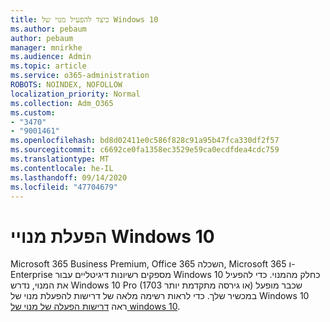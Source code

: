 ```yaml
---
title: כיצד להפעיל מנוי של Windows 10
ms.author: pebaum
author: pebaum
manager: mnirkhe
ms.audience: Admin
ms.topic: article
ms.service: o365-administration
ROBOTS: NOINDEX, NOFOLLOW
localization_priority: Normal
ms.collection: Adm_O365
ms.custom:
- "3470"
- "9001461"
ms.openlocfilehash: bd8d02411e0c586f828c91a95b47fca330df2f57
ms.sourcegitcommit: c6692ce0fa1358ec3529e59ca0ecdfdea4cdc759
ms.translationtype: MT
ms.contentlocale: he-IL
ms.lasthandoff: 09/14/2020
ms.locfileid: "47704679"
---
```

# <a name="activating-windows-10-subscriptions"></a>הפעלת מנויי Windows 10

Microsoft 365 Business Premium, Office 365 השכלה, Microsoft 365 ו-Enterprise מספקים רשיונות דיגיטליים עבור Windows 10 כחלק מהמנוי. כדי להפעיל את המנוי, נדרש Windows 10 Pro (1703 או גירסה מתקדמת יותר) שכבר מופעל במכשיר שלך. כדי לראות רשימה מלאה של דרישות להפעלת מנוי של Windows 10 ראה [דרישות הפעלה של מנוי של windows 10](https://docs.microsoft.com/windows/deployment/windows-10-subscription-activation#requirements).
